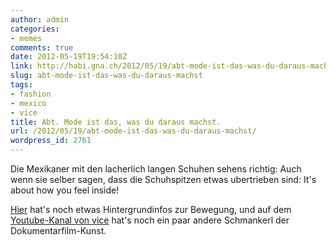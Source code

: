 ```yaml
---
author: admin
categories:
- memes
comments: true
date: 2012-05-19T19:54:10Z
link: http://habi.gna.ch/2012/05/19/abt-mode-ist-das-was-du-daraus-machst/
slug: abt-mode-ist-das-was-du-daraus-machst
tags:
- fashion
- mexico
- vice
title: Abt. Mode ist das, was du daraus machst.
url: /2012/05/19/abt-mode-ist-das-was-du-daraus-machst/
wordpress_id: 2761
---
```


Die Mexikaner mit den lacherlich langen Schuhen sehens richtig: Auch wenn sie selber sagen, dass die Schuhspitzen etwas ubertrieben sind: It's about how you feel inside!



[Hier](http://www.vice.com/read/look-at-these-fucking-boots-721-v18n3) hat's noch etwas Hintergrundinfos zur Bewegung, und auf dem [Youtube-Kanal von vice](https://www.youtube.com/vice) hat's noch ein paar andere Schmankerl der Dokumentarfilm-Kunst.
